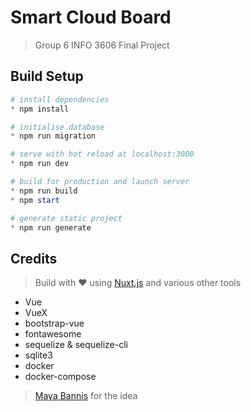 # Smart Cloud Board

> Group 6 INFO 3606 Final Project

## Build Setup

``` powershell
# install dependencies
* npm install

# initialise database
* npm run migration

# serve with hot reload at localhost:3000
* npm run dev

# build for production and launch server
* npm run build
* npm start

# generate static project
* npm run generate
```

## Credits

> Build with ❤️ using [Nuxt.js](https://nuxtjs.org) and various other tools

* Vue
* VueX
* bootstrap-vue
* fontawesome
* sequelize & sequelize-cli
* sqlite3
* docker
* docker-compose

> [Maya Bannis](https://github.com/Mibzahoy) for the idea